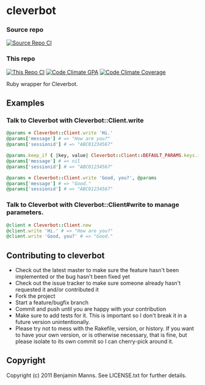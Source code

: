 # cleverbot
### Source repo
[![Source Repo CI](https://secure.travis-ci.org/benmanns/cleverbot.png)](http://travis-ci.org/benmanns/cleverbot)

### This repo
[![This Repo CI](https://secure.travis-ci.org/sapslaj/cleverbot.png)](http://travis-ci.org/sapslaj/cleverbot)
[![Code Climate GPA](https://codeclimate.com/github/sapslaj/cleverbot/badges/gpa.svg)](https://codeclimate.com/github/sapslaj/cleverbot)
[![Code Climate Coverage](https://codeclimate.com/github/sapslaj/cleverbot/badges/coverage.svg)](https://codeclimate.com/github/sapslaj/cleverbot/coverage)

Ruby wrapper for Cleverbot.

## Examples

### Talk to Cleverbot with Cleverbot::Client.write

```ruby
@params = Cleverbot::Client.write 'Hi.'
@params['message'] # => "How are you?"
@params['sessionid'] # => "ABC01234567"

@params.keep_if { |key, value| Cleverbot::Client::DEFAULT_PARAMS.keys.include? key }
@params['message'] # => nil
@params['sessionid'] # => "ABC01234567"

@params = Cleverbot::Client.write 'Good, you?', @params
@params['message'] # => "Good."
@params['sessionid'] # => "ABC01234567"
```

### Talk to Cleverbot with Cleverbot::Client#write to manage parameters.

```ruby
@client = Cleverbot::Client.new
@client.write 'Hi.' # => "How are you?"
@client.write 'Good, you?' # => "Good."
```

## Contributing to cleverbot

*   Check out the latest master to make sure the feature hasn't been
    implemented or the bug hasn't been fixed yet
*   Check out the issue tracker to make sure someone already hasn't requested
    it and/or contributed it
*   Fork the project
*   Start a feature/bugfix branch
*   Commit and push until you are happy with your contribution
*   Make sure to add tests for it. This is important so I don't break it in a
    future version unintentionally.
*   Please try not to mess with the Rakefile, version, or history. If you want
    to have your own version, or is otherwise necessary, that is fine, but
    please isolate to its own commit so I can cherry-pick around it.


## Copyright

Copyright (c) 2011 Benjamin Manns. See LICENSE.txt for further details.
